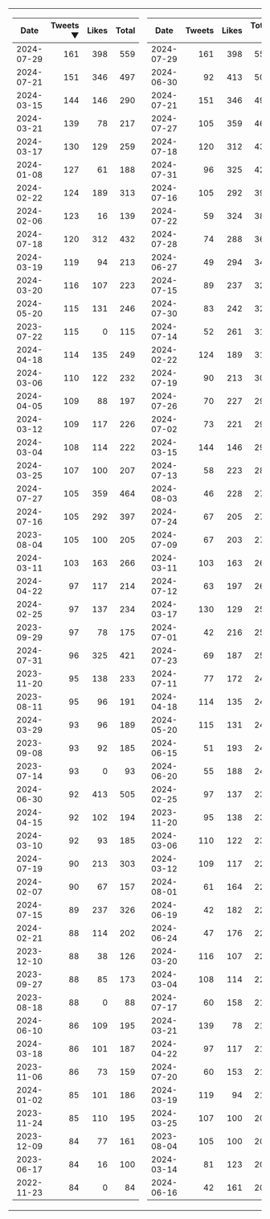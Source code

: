 <table>
<tr><td>


|Date|Tweets ▼|Likes|Total|
|--|--:|--:|--:|
|2024-07-29|161|398|559|
|2024-07-21|151|346|497|
|2024-03-15|144|146|290|
|2024-03-21|139|78|217|
|2024-03-17|130|129|259|
|2024-01-08|127|61|188|
|2024-02-22|124|189|313|
|2024-02-06|123|16|139|
|2024-07-18|120|312|432|
|2024-03-19|119|94|213|
|2024-03-20|116|107|223|
|2024-05-20|115|131|246|
|2023-07-22|115|0|115|
|2024-04-18|114|135|249|
|2024-03-06|110|122|232|
|2024-04-05|109|88|197|
|2024-03-12|109|117|226|
|2024-03-04|108|114|222|
|2024-03-25|107|100|207|
|2024-07-27|105|359|464|
|2024-07-16|105|292|397|
|2023-08-04|105|100|205|
|2024-03-11|103|163|266|
|2024-04-22|97|117|214|
|2024-02-25|97|137|234|
|2023-09-29|97|78|175|
|2024-07-31|96|325|421|
|2023-11-20|95|138|233|
|2023-08-11|95|96|191|
|2024-03-29|93|96|189|
|2023-09-08|93|92|185|
|2023-07-14|93|0|93|
|2024-06-30|92|413|505|
|2024-04-15|92|102|194|
|2024-03-10|92|93|185|
|2024-07-19|90|213|303|
|2024-02-07|90|67|157|
|2024-07-15|89|237|326|
|2024-02-21|88|114|202|
|2023-12-10|88|38|126|
|2023-09-27|88|85|173|
|2023-08-18|88|0|88|
|2024-06-10|86|109|195|
|2024-03-18|86|101|187|
|2023-11-06|86|73|159|
|2024-01-02|85|101|186|
|2023-11-24|85|110|195|
|2023-12-09|84|77|161|
|2023-06-17|84|16|100|
|2022-11-23|84|0|84|

</td><td>


|Date|Tweets|Likes|Total ▼|
|--|--:|--:|--:|
|2024-07-29|161|398|559|
|2024-06-30|92|413|505|
|2024-07-21|151|346|497|
|2024-07-27|105|359|464|
|2024-07-18|120|312|432|
|2024-07-31|96|325|421|
|2024-07-16|105|292|397|
|2024-07-22|59|324|383|
|2024-07-28|74|288|362|
|2024-06-27|49|294|343|
|2024-07-15|89|237|326|
|2024-07-30|83|242|325|
|2024-07-14|52|261|313|
|2024-02-22|124|189|313|
|2024-07-19|90|213|303|
|2024-07-26|70|227|297|
|2024-07-02|73|221|294|
|2024-03-15|144|146|290|
|2024-07-13|58|223|281|
|2024-08-03|46|228|274|
|2024-07-24|67|205|272|
|2024-07-09|67|203|270|
|2024-03-11|103|163|266|
|2024-07-12|63|197|260|
|2024-03-17|130|129|259|
|2024-07-01|42|216|258|
|2024-07-23|69|187|256|
|2024-07-11|77|172|249|
|2024-04-18|114|135|249|
|2024-05-20|115|131|246|
|2024-06-15|51|193|244|
|2024-06-20|55|188|243|
|2024-02-25|97|137|234|
|2023-11-20|95|138|233|
|2024-03-06|110|122|232|
|2024-03-12|109|117|226|
|2024-08-01|61|164|225|
|2024-06-19|42|182|224|
|2024-06-24|47|176|223|
|2024-03-20|116|107|223|
|2024-03-04|108|114|222|
|2024-07-17|60|158|218|
|2024-03-21|139|78|217|
|2024-04-22|97|117|214|
|2024-07-20|60|153|213|
|2024-03-19|119|94|213|
|2024-03-25|107|100|207|
|2023-08-04|105|100|205|
|2024-03-14|81|123|204|
|2024-06-16|42|161|203|

</td><tr>
</table>

